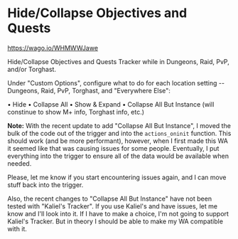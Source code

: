# Hide/Collapse Objectives and Quests

https://wago.io/WHMWWJawe

Hide/Collapse Objectives and Quests Tracker while in Dungeons, Raid, PvP, and/or Torghast.

Under "Custom Options", configure what to do for each location setting -- Dungeons, Raid, PvP, Torghast, and "Everywhere Else":

• Hide
• Collapse All
• Show & Expand
• Collapse All But Instance (will constinue to show M+ info, Torghast info, etc.)

**Note:**
With the recent update to add "Collapse All But Instance", I moved the bulk of the code out of the trigger and into the `actions_oninit` function. This should work (and be more performant), however, when I first made this WA it seemed like that was causing issues for some people. Eventually, I put everything into the trigger to ensure all of the data would be available when needed.

Please, let me know if you start encountering issues again, and I can move stuff back into the trigger.

Also, the recent changes to "Collapse All But Instance" have not been tested with "Kaliel's Tracker". If you use Kaliel's and have issues, let me know and I'll look into it. If I have to make a choice, I'm not going to support Kaliel's Tracker. But in theory I should be able to make my WA compatible with it.

